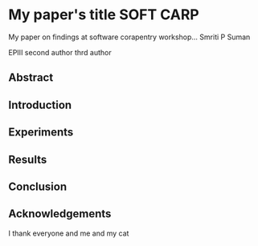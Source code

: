 

# My paper's title SOFT CARP

My paper on findings at software corapentry workshop...
Smriti P Suman

EPIII
second author
thrd author

## Abstract

## Introduction

## Experiments

## Results

## Conclusion

## Acknowledgements
I thank everyone
and me
and my cat

